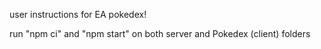 user instructions for EA pokedex!

run "npm ci" and "npm start" on both server and Pokedex (client) folders
